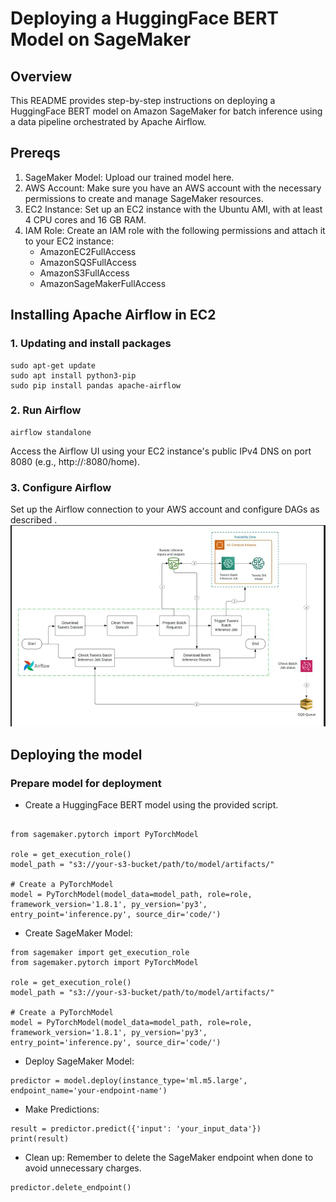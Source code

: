 # Deploying a HuggingFace BERT Model on SageMaker #

## Overview ##

This README provides step-by-step instructions on deploying a HuggingFace BERT model on Amazon SageMaker for batch inference using a data pipeline orchestrated by Apache Airflow.

## Prereqs ##
1. SageMaker Model: Upload our trained model here.
2. AWS Account: Make sure you have an AWS account with the necessary permissions to create and manage SageMaker resources.
3. EC2 Instance: Set up an EC2 instance with the Ubuntu AMI, with at least 4 CPU cores and 16 GB RAM.
4. IAM Role: Create an IAM role with the following permissions and attach it to your EC2 instance:
   - AmazonEC2FullAccess
   - AmazonSQSFullAccess
   - AmazonS3FullAccess
   - AmazonSageMakerFullAccess
  

## Installing Apache Airflow in EC2

### 1. Updating and install packages
```
sudo apt-get update
sudo apt install python3-pip
sudo pip install pandas apache-airflow
```
### 2. Run Airflow

```
airflow standalone
```
Access the Airflow UI using your EC2 instance's public IPv4 DNS on port 8080 (e.g., http://<Public IPv4 DNS>:8080/home).

### 3. Configure Airflow
Set up the Airflow connection to your AWS account and configure DAGs as described .
![architecture diagram!](architechture_diagram.png "diagram")


## Deploying the model

### Prepare model for deployment
- Create a HuggingFace BERT model using the provided script.
```
 
from sagemaker.pytorch import PyTorchModel

role = get_execution_role()
model_path = "s3://your-s3-bucket/path/to/model/artifacts/"

# Create a PyTorchModel
model = PyTorchModel(model_data=model_path, role=role, framework_version='1.8.1', py_version='py3', entry_point='inference.py', source_dir='code/')

```
- Create SageMaker Model:
```
from sagemaker import get_execution_role
from sagemaker.pytorch import PyTorchModel

role = get_execution_role()
model_path = "s3://your-s3-bucket/path/to/model/artifacts/"

# Create a PyTorchModel
model = PyTorchModel(model_data=model_path, role=role, framework_version='1.8.1', py_version='py3', entry_point='inference.py', source_dir='code/')
```
- Deploy SageMaker Model:
```
predictor = model.deploy(instance_type='ml.m5.large', endpoint_name='your-endpoint-name')
```
- Make Predictions:
```
result = predictor.predict({'input': 'your_input_data'})
print(result)
```
- Clean up:
Remember to delete the SageMaker endpoint when done to avoid unnecessary charges.
```
predictor.delete_endpoint()
```


   





